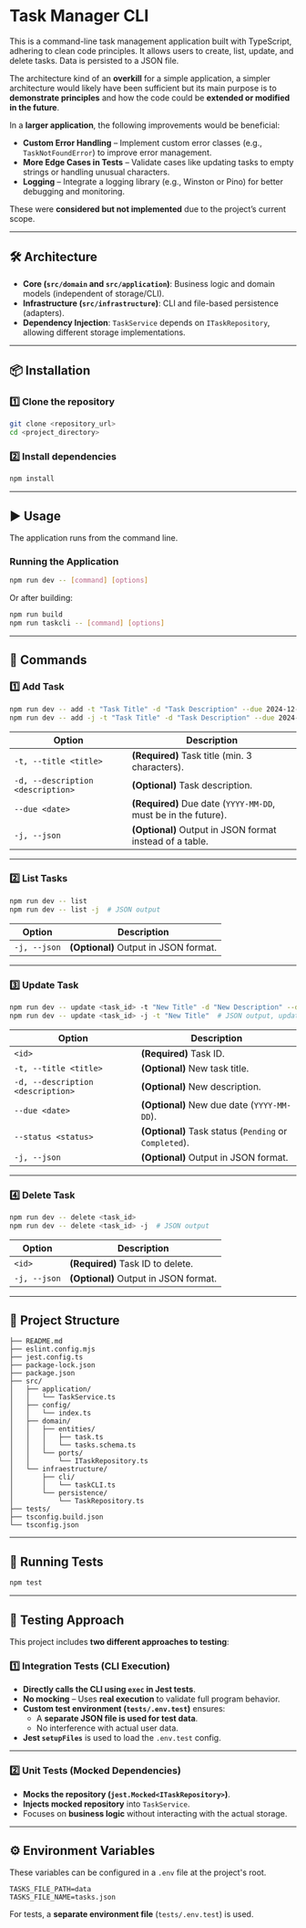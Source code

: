 # **Task Manager CLI**

This is a command-line task management application built with TypeScript, adhering to clean code principles. It allows users to create, list, update, and delete tasks. Data is persisted to a JSON file.

The architecture kind of an **overkill** for a simple application, a simpler architecture would likely have been sufficient but its main purpose is to **demonstrate principles** and how the code could be **extended or modified in the future**.  

In a **larger application**, the following improvements would be beneficial:

- **Custom Error Handling** – Implement custom error classes (e.g., `TaskNotFoundError`) to improve error management.
- **More Edge Cases in Tests** – Validate cases like updating tasks to empty strings or handling unusual characters.
- **Logging** – Integrate a logging library (e.g., Winston or Pino) for better debugging and monitoring.

These were **considered but not implemented** due to the project’s current scope.

---

## **🛠 Architecture**

- **Core (`src/domain` and `src/application`)**: Business logic and domain models (independent of storage/CLI).
- **Infrastructure (`src/infrastructure`)**: CLI and file-based persistence (adapters).
- **Dependency Injection**: `TaskService` depends on `ITaskRepository`, allowing different storage implementations.

---

## **📦 Installation**
### **1️⃣ Clone the repository**
```bash
git clone <repository_url>
cd <project_directory>
```

### **2️⃣ Install dependencies**
```bash
npm install
```

---

## **▶ Usage**
The application runs from the command line.

### **Running the Application**
```bash
npm run dev -- [command] [options]
```

Or after building:

```bash
npm run build
npm run taskcli -- [command] [options]
```

---

## **📝 Commands**
### **1️⃣ Add Task**
```bash
npm run dev -- add -t "Task Title" -d "Task Description" --due 2024-12-31
npm run dev -- add -j -t "Task Title" -d "Task Description" --due 2024-12-31  # JSON output
```
| Option | Description |
|--------|-------------|
| `-t, --title <title>` | **(Required)** Task title (min. 3 characters). |
| `-d, --description <description>` | **(Optional)** Task description. |
| `--due <date>` | **(Required)** Due date (`YYYY-MM-DD`, must be in the future). |
| `-j, --json` | **(Optional)** Output in JSON format instead of a table. |

---

### **2️⃣ List Tasks**
```bash
npm run dev -- list
npm run dev -- list -j  # JSON output
```

| Option | Description |
|--------|-------------|
| `-j, --json` | **(Optional)** Output in JSON format. |

---

### **3️⃣ Update Task**
```bash
npm run dev -- update <task_id> -t "New Title" -d "New Description" --due 2025-01-15 --status Completed
npm run dev -- update <task_id> -j -t "New Title"  # JSON output, update only title
```

| Option | Description |
|--------|-------------|
| `<id>` | **(Required)** Task ID. |
| `-t, --title <title>` | **(Optional)** New task title. |
| `-d, --description <description>` | **(Optional)** New description. |
| `--due <date>` | **(Optional)** New due date (`YYYY-MM-DD`). |
| `--status <status>` | **(Optional)** Task status (`Pending` or `Completed`). |
| `-j, --json` | **(Optional)** Output in JSON format. |

---

### **4️⃣ Delete Task**
```bash
npm run dev -- delete <task_id>
npm run dev -- delete <task_id> -j  # JSON output
```

| Option | Description |
|--------|-------------|
| `<id>` | **(Required)** Task ID to delete. |
| `-j, --json` | **(Optional)** Output in JSON format. |

---

## **📂 Project Structure**
```
├── README.md
├── eslint.config.mjs
├── jest.config.ts
├── package-lock.json
├── package.json
├── src/
│   ├── application/
│   │   └── TaskService.ts
│   ├── config/
│   │   └── index.ts
│   ├── domain/
│   │   ├── entities/
│   │   │   ├── task.ts
│   │   │   └── tasks.schema.ts
│   │   └── ports/
│   │       └── ITaskRepository.ts
│   └── infraestructure/
│       ├── cli/
│       │   └── taskCLI.ts
│       └── persistence/
│           └── TaskRepository.ts
├── tests/
├── tsconfig.build.json
└── tsconfig.json
```

---

## **🧪 Running Tests**
```bash
npm test
```

---

## **🔬 Testing Approach**
This project includes **two different approaches to testing**:

### **1️⃣ Integration Tests (CLI Execution)**
- **Directly calls the CLI using `exec` in Jest tests**.
- **No mocking** – Uses **real execution** to validate full program behavior.
- **Custom test environment (`tests/.env.test`)** ensures:
  - A **separate JSON file is used for test data**.
  - No interference with actual user data.
- **Jest `setupFiles`** is used to load the `.env.test` config.

---

### **2️⃣ Unit Tests (Mocked Dependencies)**
- **Mocks the repository (`jest.Mocked<ITaskRepository>`)**.
- **Injects mocked repository** into `TaskService`.
- Focuses on **business logic** without interacting with the actual storage.

---

## **⚙ Environment Variables**
These variables can be configured in a `.env` file at the project's root.

```
TASKS_FILE_PATH=data
TASKS_FILE_NAME=tasks.json
```

For tests, a **separate environment file** (`tests/.env.test`) is used.
